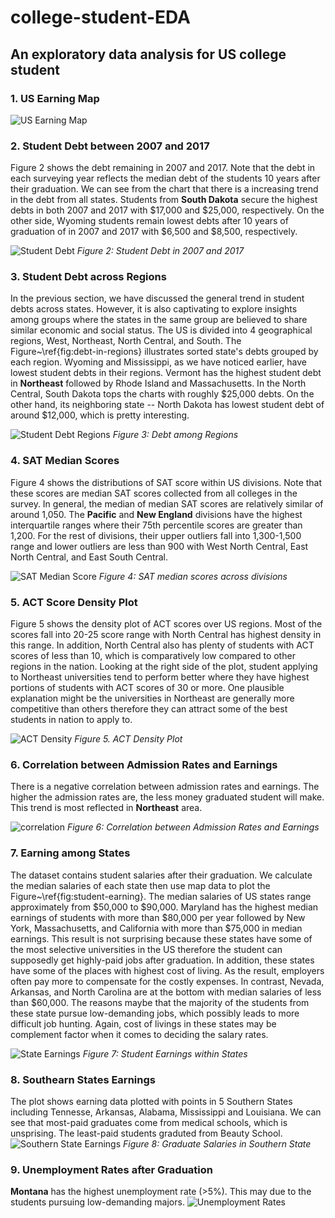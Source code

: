 # college-student-EDA
## An exploratory data analysis for US college student

### 1. US Earning Map
![US Earning Map](/figures/map-usa.png)

### 2. Student Debt between 2007 and 2017
Figure 2 shows the debt remaining in 2007 and 2017. Note that the debt in each surveying year reflects the median debt of the students 10 years after their graduation. We can see from the chart that there is a increasing trend in the debt from all states. Students from **South Dakota** secure the highest debts in both 2007 and 2017 with \$17,000 and \$25,000, respectively. On the other side, Wyoming students remain lowest debts after 10 years of graduation of in 2007 and 2017 with \$6,500 and \$8,500, respectively.

![Student Debt](/figures/student-debt.png)
*Figure 2: Student Debt in 2007 and 2017*

### 3. Student Debt across Regions
In the previous section, we have discussed the general trend in student debts across states. However, it is also captivating to explore insights among groups where the states in the same group are believed to share similar economic and social status. The US is divided into 4 geographical regions, West, Northeast, North Central, and South. The Figure~\ref{fig:debt-in-regions} illustrates sorted state's debts grouped by each region. Wyoming and Mississippi, as we have noticed earlier, have lowest student debts in their regions. Vermont has the highest student debt in **Northeast** followed by Rhode Island and Massachusetts. In the North Central, South Dakota tops the charts with roughly \$25,000 debts. On the other hand, its neighboring state -- North Dakota has lowest student debt of around \$12,000, which is pretty interesting.

![Student Debt Regions](/figures/debt-in-regions.png) 
*Figure 3: Debt among Regions*

### 4. SAT Median Scores
Figure 4 shows the  distributions of SAT score within US divisions. Note that these scores are median SAT scores collected from all colleges in the survey. In general, the median of median SAT scores are relatively similar of around 1,050. The **Pacific** and **New England** divisions have the highest interquartile ranges where their 75th percentile scores are greater than 1,200. For the rest of divisions, their upper outliers fall into 1,300-1,500 range and lower outliers are less than 900 with West North Central, East North Central, and East South Central.

![SAT Median Score](/figures/SAT.png)
*Figure 4: SAT median scores across divisions*

### 5. ACT Score Density Plot
Figure 5 shows the density plot of ACT scores over US regions. Most of the scores fall into 20-25 score range with North Central has highest density in this range. In addition, North Central also has plenty of students with ACT scores of less than 10, which is comparatively low compared to other regions in the nation. Looking at the right side of the plot, student applying to Northeast universities tend to perform better where they have highest portions of students with ACT scores of 30 or more. One plausible explanation might be the universities in Northeast are generally more competitive than others therefore they can attract some of the best students in nation to apply to.

![ACT Density](/figures/ACT-density.png)
*Figure 5. ACT Density Plot*

### 6. Correlation between Admission Rates and Earnings
There is a negative correlation between admission rates and earnings. The higher the admission rates are, the less money graduated student will make. This trend is most reflected in **Northeast** area.

![correlation](/figures/admission-rate-earnings.png)
*Figure 6: Correlation between Admission Rates and Earnings*

### 7. Earning among States
The dataset contains student salaries after their graduation. We calculate the median salaries of each state then use map data to plot the Figure~\ref{fig:student-earning}. The median salaries of US states range approximately from \$50,000 to \$90,000. Maryland has the highest median earnings of students with more than \$80,000 per year followed by New York, Massachusetts, and California with more than \$75,000 in median earnings. This result is not surprising because these states have some of the most selective universities in the US therefore the student can supposedly get highly-paid jobs after graduation. In addition, these states have some of the places with highest cost of living. As the result, employers often pay more to compensate for the costly expenses. In contrast, Nevada, Arkansas, and North Carolina are at the bottom with median salaries of less than \$60,000. The reasons maybe that the majority of the students from these state pursue low-demanding jobs, which possibly leads to more difficult job hunting. Again, cost of livings in these states may be complement factor when it comes to deciding the salary rates.

![State Earnings](/figures/state-earnings.png)
*Figure 7: Student Earnings within States*


### 8. Southearn States Earnings
The plot shows earning data plotted with points in 5 Southern States including Tennesse, Arkansas, Alabama, Mississippi and Louisiana. We can see that most-paid graduates come from medical schools, which is unsprising. The least-paid students graduted from Beauty School.
![Southern State Earnings](/figures/southern-earning.png)
*Figure 8: Graduate Salaries in Southern State*

### 9. Unemployment Rates after Graduation
**Montana** has the highest unemployment rate (>5\%). This may due to the students pursuing low-demanding majors.
![Unemployment Rates](/figures/state-unemployment.png)
